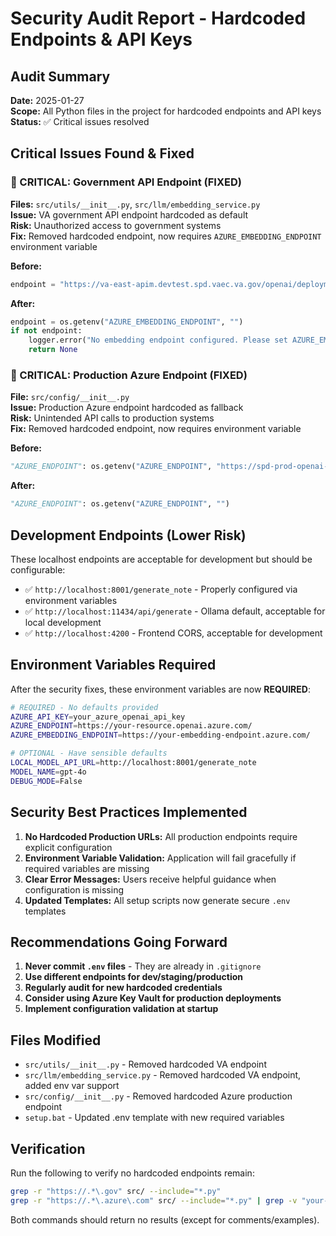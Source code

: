 # Security Audit Report - Hardcoded Endpoints & API Keys

## Audit Summary
**Date:** 2025-01-27  
**Scope:** All Python files in the project for hardcoded endpoints and API keys  
**Status:** ✅ Critical issues resolved

## Critical Issues Found & Fixed

### 🔴 CRITICAL: Government API Endpoint (FIXED)
**Files:** `src/utils/__init__.py`, `src/llm/embedding_service.py`  
**Issue:** VA government API endpoint hardcoded as default  
**Risk:** Unauthorized access to government systems  
**Fix:** Removed hardcoded endpoint, now requires `AZURE_EMBEDDING_ENDPOINT` environment variable

**Before:**
```python
endpoint = "https://va-east-apim.devtest.spd.vaec.va.gov/openai/deployments/text-embedding-3-large/embeddings"
```

**After:**
```python
endpoint = os.getenv("AZURE_EMBEDDING_ENDPOINT", "")
if not endpoint:
    logger.error("No embedding endpoint configured. Please set AZURE_EMBEDDING_ENDPOINT environment variable.")
    return None
```

### 🔴 CRITICAL: Production Azure Endpoint (FIXED)
**File:** `src/config/__init__.py`  
**Issue:** Production Azure endpoint hardcoded as fallback  
**Risk:** Unintended API calls to production systems  
**Fix:** Removed hardcoded endpoint, now requires environment variable

**Before:**
```python
"AZURE_ENDPOINT": os.getenv("AZURE_ENDPOINT", "https://spd-prod-openai-va-apim.azure-api.us/api")
```

**After:**
```python
"AZURE_ENDPOINT": os.getenv("AZURE_ENDPOINT", "")
```

## Development Endpoints (Lower Risk)
These localhost endpoints are acceptable for development but should be configurable:

- ✅ `http://localhost:8001/generate_note` - Properly configured via environment variables
- ✅ `http://localhost:11434/api/generate` - Ollama default, acceptable for local development
- ✅ `http://localhost:4200` - Frontend CORS, acceptable for development

## Environment Variables Required
After the security fixes, these environment variables are now **REQUIRED**:

```bash
# REQUIRED - No defaults provided
AZURE_API_KEY=your_azure_openai_api_key
AZURE_ENDPOINT=https://your-resource.openai.azure.com/
AZURE_EMBEDDING_ENDPOINT=https://your-embedding-endpoint.azure.com/

# OPTIONAL - Have sensible defaults
LOCAL_MODEL_API_URL=http://localhost:8001/generate_note
MODEL_NAME=gpt-4o
DEBUG_MODE=False
```

## Security Best Practices Implemented

1. **No Hardcoded Production URLs:** All production endpoints require explicit configuration
2. **Environment Variable Validation:** Application will fail gracefully if required variables are missing
3. **Clear Error Messages:** Users receive helpful guidance when configuration is missing
4. **Updated Templates:** All setup scripts now generate secure `.env` templates

## Recommendations Going Forward

1. **Never commit `.env` files** - They are already in `.gitignore`
2. **Use different endpoints for dev/staging/production**
3. **Regularly audit for new hardcoded credentials**
4. **Consider using Azure Key Vault for production deployments**
5. **Implement configuration validation at startup**

## Files Modified
- `src/utils/__init__.py` - Removed hardcoded VA endpoint
- `src/llm/embedding_service.py` - Removed hardcoded VA endpoint, added env var support
- `src/config/__init__.py` - Removed hardcoded Azure production endpoint
- `setup.bat` - Updated .env template with new required variables

## Verification
Run the following to verify no hardcoded endpoints remain:
```bash
grep -r "https://.*\.gov" src/ --include="*.py"
grep -r "https://.*\.azure\.com" src/ --include="*.py" | grep -v "your-resource"
```

Both commands should return no results (except for comments/examples). 